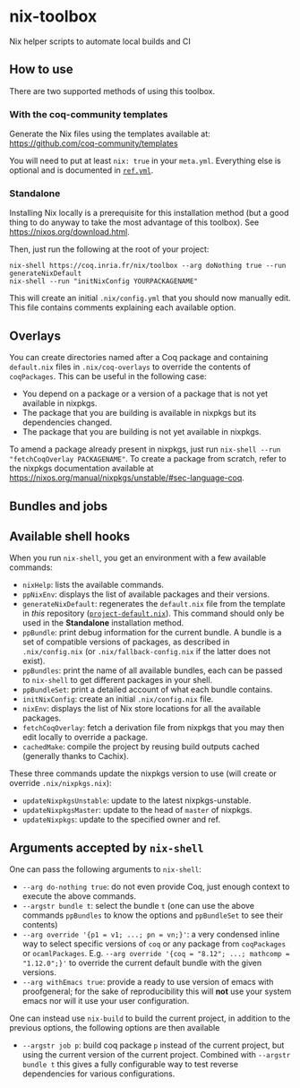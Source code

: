 # nix-toolbox

Nix helper scripts to automate local builds and CI

## How to use

There are two supported methods of using this toolbox.

### With the coq-community templates

Generate the Nix files using the templates available at: https://github.com/coq-community/templates

You will need to put at least `nix: true` in your `meta.yml`.
Everything else is optional and is documented in [`ref.yml`](https://github.com/coq-community/templates/blob/master/ref.yml).

### Standalone

Installing Nix locally is a prerequisite for this installation method (but a good thing to do anyway to take the most advantage of this toolbox). See https://nixos.org/download.html.

Then, just run the following at the root of your project:

```
nix-shell https://coq.inria.fr/nix/toolbox --arg doNothing true --run generateNixDefault
nix-shell --run "initNixConfig YOURPACKAGENAME"
```

This will create an initial `.nix/config.yml` that you should now manually edit.
This file contains comments explaining each available option.

## Overlays

You can create directories named after a Coq package and containing `default.nix` files in `.nix/coq-overlays` to override the contents of `coqPackages`.
This can be useful in the following case:

- You depend on a package or a version of a package that is not yet available in nixpkgs.
- The package that you are building is available in nixpkgs but its dependencies changed.
- The package that you are building is not yet available in nixpkgs.

To amend a package already present in nixpkgs, just run `nix-shell --run "fetchCoqOverlay PACKAGENAME"`.
To create a package from scratch, refer to the nixpkgs documentation available at https://nixos.org/manual/nixpkgs/unstable/#sec-language-coq.

## Bundles and jobs

## Available shell hooks

When you run `nix-shell`, you get an environment with a few available commands:

- `nixHelp`: lists the available commands.
- `ppNixEnv`: displays the list of available packages and their versions.
- `generateNixDefault`: regenerates the `default.nix` file from the template in *this* repository ([`project-default.nix`](project-default.nix)).
   This command should only be used in the **Standalone** installation method.
- `ppBundle`: print debug information for the current bundle. A bundle is a set of compatible versions of packages, as described in `.nix/config.nix` (or `.nix/fallback-config.nix` if the latter does not exist).
- `ppBundles`: print the name of all available bundles, each can be passed to `nix-shell` to get different packages in your shell.
- `ppBundleSet`: print a detailed account of what each bundle contains.
- `initNixConfig`: create an initial `.nix/config.nix` file.
- `nixEnv`: displays the list of Nix store locations for all the available packages.
- `fetchCoqOverlay`: fetch a derivation file from nixpkgs that you may then edit locally to override a package.
- `cachedMake`: compile the project by reusing build outputs cached (generally thanks to Cachix).

These three commands update the nixpkgs version to use (will create or override `.nix/nixpkgs.nix`):
- `updateNixpkgsUnstable`: update to the latest nixpkgs-unstable.
- `updateNixpkgsMaster`: update to the head of `master` of nixpkgs.
- `updateNixpkgs`: update to the specified owner and ref.

## Arguments accepted by `nix-shell`

One can pass the following arguments to `nix-shell`:
- `--arg do-nothing true`: do not even provide Coq, just enough context to execute the above commands.
- `--argstr bundle t`: select the bundle `t` (one can use the above commands `ppBundles` to know the options and `ppBundleSet` to see their contents)
- `--arg override '{p1 = v1; ...; pn = vn;}'`: a very condensed inline way to select specific versions of `coq` or any package from `coqPackages` or `ocamlPackages`. E.g. `--arg override '{coq = "8.12"; ...; mathcomp = "1.12.0";}'` to override the current default bundle with the given versions.
- `--arg withEmacs true`: provide a ready to use version of emacs with proofgeneral; for the sake of reproducibility this will **not** use your system emacs nor will it use your user configuration. 

One can instead use `nix-build` to build the current project, in addition to the previous options, the following options are then available
- `--argstr job p`: build coq package `p` instead of the current project, but using the current version of the current project. Combined with `--argstr bundle t` this gives a fully configurable way to test reverse dependencies for various configurations.

